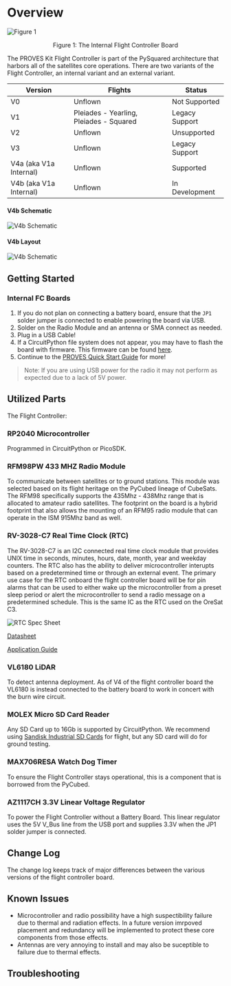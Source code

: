 # Overview
![Figure 1](images/fc_internal_1a.jpg)
<p align="center">Figure 1: The Internal Flight Controller Board</p>

The PROVES Kit Flight Controller is part of the PySquared architecture that harbors all of the satellites core operations. There are two variants of the Flight Controller, an internal variant and an external variant.

| Version | Flights | Status |
| ----------- | ----------- | ----------- |
| V0 | Unflown | Not Supported |
| V1 | Pleiades - Yearling, Pleiades - Squared | Legacy Support |
| V2 | Unflown | Unsupported |
| V3 | Unflown | Legacy Support |
| V4a (aka V1a Internal) | Unflown | Supported |
| V4b (aka V1a Internal) | Unflown | In Development |

#### V4b Schematic
![V4b Schematic](images/fc_sch.png)

#### V4b Layout
![V4b Schematic](images/fc_lay.png)

## Getting Started

###  Internal FC Boards 

1. If you do not plan on connecting a battery board, ensure that the ```JP1``` solder jumper is connected to enable powering the board via USB.
2. Solder on the Radio Module and an antenna or SMA connect as needed.
3. Plug in a USB Cable!
4. If a CircuitPython file system does not appear, you may have to flash the board with firmware. This firmware can be found [here](https://github.com/proveskit/flight_controller_board/tree/main/Firmware).
5. Continue to the [PROVES Quick Start Guide](https://docs.proveskit.space/en/latest/quick_start/proves_quick_start/) for more!
> Note: If you are using USB power for the radio it may not perform as expected due to a lack of 5V power. 

## Utilized Parts
The Flight Controller:

### RP2040 Microcontroller
Programmed in CircuitPython or PicoSDK. 

### RFM98PW 433 MHZ Radio Module
To communicate between satellites or to ground stations. This module was selected based on its flight heritage on the PyCubed lineage of CubeSats. The RFM98 specifically supports the 435Mhz - 438Mhz range that is allocated to amateur radio satellites. The footprint on the board is a hybrid footprint that also allows the mounting of an RFM95 radio module that can operate in the ISM 915Mhz band as well. 

### RV-3028-C7 Real Time Clock (RTC)
The RV-3028-C7 is an I2C connected real time clock module that provides UNIX time in seconds, minutes, hours, date, month, year and weekday counters. The RTC also has the ability to deliver microcontroller interupts based on a predetermined time or through an external event. The primary use case for the RTC onboard the flight controller board will be for pin alarms that can be used to either wake up the microcontroller from a preset sleep period or alert the microcontroller to send a radio message on a predetermined schedule. This is the same IC as the RTC used on the OreSat C3. 

![RTC Spec Sheet](images/rtc_specs.png)

[Datasheet](https://www.microcrystal.com/fileadmin/Media/Products/RTC/Datasheet/RV-3028-C7.pdf)

[Application Guide](https://www.microcrystal.com/fileadmin/Media/Products/RTC/App.Manual/RV-3028-C7_App-Manual.pdf) 

### VL6180 LiDAR
To detect antenna deployment. As of V4 of the flight controller board the VL6180 is instead connected to the battery board to work in concert with the burn wire circuit. 

### MOLEX Micro SD Card Reader
Any SD Card up to 16Gb is supported by CircuitPython. We recommend using [Sandisk Industrial SD Cards](https://www.mouser.com/datasheet/2/669/SanDisk_Industrial%20Grade%20SD%20%20MicroSD%20Product%20Brief-805940.pdf) for flight, but any SD card will do for ground testing. 

### MAX706RESA Watch Dog Timer
To ensure the Flight Controller stays operational, this is a component that is borrowed from the PyCubed. 

### AZ1117CH 3.3V Linear Voltage Regulator
To power the Flight Controller without a Battery Board. This linear regulator uses the 5V V_Bus line from the USB port and supplies 3.3V when the JP1 solder jumper is connected.

## Change Log
The change log keeps track of major differences between the various versions of the flight controller board. 


## Known Issues
- Microcontroller and radio possibility have a high suspectibility failure due to thermal and radiation effects. In a future version imrpoved placement and redundancy will be implemented to protect these core components from those effects.  
- Antennas are very annoying to install and may also be suceptible to failure due to thermal effects. 

## Troubleshooting
